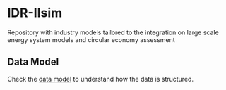 # IDR-IIsim
Repository with industry models tailored to the integration on large scale energy system models and circular economy assessment

## Data Model
Check the [data model](docs/model.md) to understand how the data is structured.